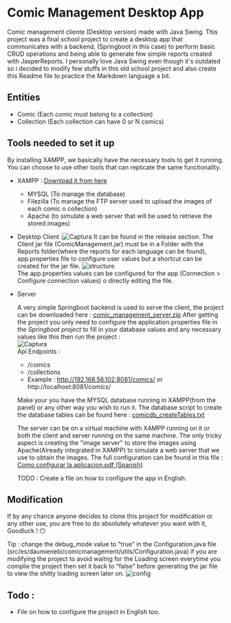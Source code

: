 # Comic Management Desktop App

Comic management cliente (Desktop version) made with Java Swing. This project was a final school project to create a desktop app that communicates with a backend,
(Springboot in this case) to perform basic CRUD operations and being able to generate few simple reports created with JasperReports.
I personally love Java Swing even though it's outdated so i decided to modify few stuffs in this old school project and also create this Readme file to practice
the Markdown language a bit.

## Entities
- Comic (Each comic must belong to a collection)
- Collection (Each collection can have 0 or N comics)

## Tools needed to set it up
By installing XAMPP, we basically have the necessary tools to get it running. You can choose to use other tools that can replicate the
same functionality.

- XAMPP : [Download it from here](https://www.apachefriends.org/download.html)
  - MYSQL (To manage the database)
  - Filezilla (To manage the FTP server used to upload the images of each comic o collection)
  - Apache (to simulate a web server that will be used to retrieve the stored images)
 
- Desktop Client :![Captura](https://user-images.githubusercontent.com/90214727/212717192-e5c19f99-89e0-454b-b72c-4118f3451af1.PNG)
  It can be found in the release section.
  The Client jar file (ComicManagement.jar) must be in a Folder with the Reports folder(where the reports for each language can be found), app.properties file to configure user values but a shortcut can be
  created for the jar file.
  ![structure](https://user-images.githubusercontent.com/90214727/212724442-3b5410e0-87b4-4ff6-a274-4152550b1498.PNG)   
  The app.properties values can be configured for the app (Connection > Configure connection values) o directly editing the file.

- Server

   A very simple Springboot backend is used to serve the client, the project can be downloaded here : [comic_management_server.zip](https://github.com/daumienebi/cm_client_pc/files/10427656/comic_management_server.zip)
  After getting the project you only need to configure the application.properties file in the *Springboot project* to fill in your database values and
  any necessary values like this then run the project :    
  ![Captura](https://user-images.githubusercontent.com/90214727/212725897-d78e41c7-07d5-43af-9c21-086057c927a1.PNG)   
  Api Endpoints :
  - /comics
  - /collections
  - Example : http://192.168.56.102:8081/comics/ or http://localhost:8081/comics/
  
  Make your you have the MYSQL database running in XAMPP(from the panel) or any other way you wish to run it.
  The database script to create the database tables can be found here : [comicdb_createTables.txt](https://github.com/daumienebi/cm_client_pc/files/10427696/comicdb_createTables.txt)
  
  The server can be on a virtual machine with XAMPP running on it or both the client and server running on the same machine. The only tricky aspect is creating the "image server" to store the images using Apache(Already integrated in XAMPP) to simulate a web server that we use to obtain the images.
  The full configuration can be found in this file : [Como configurar la aplicacion.pdf (Spanish)](https://github.com/daumienebi/cm_client_pc/files/10427798/Como.configurar.la.aplicacion.pdf)
  
  TODO : Create a file on how to configure the app in English.
  
 ## Modification
   If by any chance anyone decides to clone this project for modification or any other use, you are free to do absolutely whatever you want with it,
   Goodluck ! 😶 
   
   Tip : change the debug_mode value to "true" in the Configuration.java file (src/es/daumienebi/comicmanagement/utils/Configuration.java) if you are modifying the project to avoid waitng for the Loading screen everytime you complie the project
   then set it back to "false" before generating the jar file to view the shitty loading screen later on.
   ![config](https://user-images.githubusercontent.com/90214727/212730875-0cd6430c-2309-4a8d-ad93-72a21be0ade9.PNG)
 
 ## Todo :
   - File on how to configure the project in English too.
